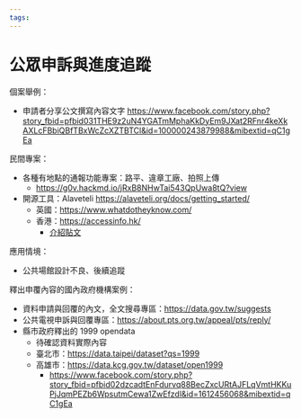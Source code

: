 ```yaml
---
tags:
---
```


# 公眾申訴與進度追蹤

個案舉例：
- 申請者分享公文撰寫內容文字 https://www.facebook.com/story.php?story_fbid=pfbid031THE9z2uN4YGATmMphaKkDyEm9JXat2RFnr4keXkAXLcFBbiQBfTBxWcZcXZTBTCl&id=100000243879988&mibextid=qC1gEa


民間專案：
- 各種有地點的通報功能專案：路平、違章工廠、拍照上傳
    - https://g0v.hackmd.io/jRxB8NHwTai543QpUwa8tQ?view
- 開源工具：Alaveteli https://alaveteli.org/docs/getting_started/
    - 英國：https://www.whatdotheyknow.com/ 
    - 香港：https://accessinfo.hk/
        - [介紹貼文](https://www.facebook.com/AISenseiHK/posts/pfbid0gGwihALqYScLrwMEU4mRZ1Tmvir7SzdPiPfUQLc6cBpZNTaSn1s5dHY581daePp8l?locale=es_LA)

應用情境：
- 公共場館設計不良、後續追蹤

釋出申覆內容的國內政府機構案例：
- 資料申請與回覆的內文，全文搜尋專區：https://data.gov.tw/suggests
- 公共電視申訴與回覆專區：https://about.pts.org.tw/appeal/pts/reply/
- 縣市政府釋出的 1999 opendata
    - 待確認資料實際內容
    - 臺北市：https://data.taipei/dataset?qs=1999
    - 高雄市：https://data.kcg.gov.tw/dataset/open1999
        - https://www.facebook.com/story.php?story_fbid=pfbid02dzcadtEnFdurvq88BecZxcURtAJFLqVmtHKKuPjJqmPEZb6WpsutmCewa1ZwEfzdl&id=1612456068&mibextid=qC1gEa
